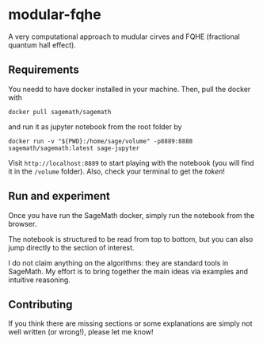 # modular-fqhe

A very computational approach to mudular cirves and FQHE (fractional quantum hall effect).

## Requirements
You needd to have docker installed in your machine. Then,  pull the docker with
```
docker pull sagemath/sagemath
```
and run it as jupyter notebook from the root folder by
```
docker run -v "${PWD}:/home/sage/volume" -p8889:8888 sagemath/sagemath:latest sage-jupyter
```
Visit `http://localhost:8889` to start playing with the notebook (you will find it in the `/volume` folder). Also, check your terminal to get the *token*!

## Run and experiment

Once you have run the SageMath docker, simply run the notebook from the browser.

The notebook is structured to be read from top to bottom, but you can also jump directly to the section of interest.

I do not claim anything on the algorithms: they are standard tools in SageMath. My effort is to bring together the main ideas via examples and intuitive reasoning.

## Contributing

If you think there are missing sections or some explanations are simply not well written (or wrong!), please let me know!
